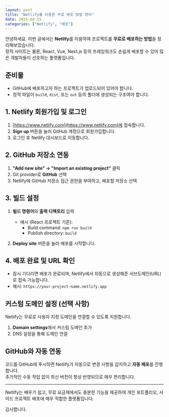 ```yaml
---
layout: post
title: "Netlify를 이용한 무료 배포 방법 정리"
date: 2025-04-15
categories: ["Netlify", "배포"]
---
```


안녕하세요. 이번 글에서는 **Netlify**를 이용하여 프로젝트를 **무료로 배포하는 방법**을 정리해보았습니다.  
정적 사이트는 물론, React, Vue, Next.js 등의 프레임워크도 손쉽게 배포할 수 있어 많은 개발자들이 선호하는 플랫폼입니다.

## 준비물

- GitHub에 배포하고자 하는 프로젝트가 업로드되어 있어야 합니다.
- 정적 파일이 `build`, `dist`, 또는 `out` 등의 폴더에 생성되는 구조여야 합니다.

## 1. Netlify 회원가입 및 로그인

1. [https://www.netlify.com](https://www.netlify.com)에 접속합니다.
2. **Sign up** 버튼을 눌러 GitHub 계정으로 회원가입합니다.
3. 로그인 후 Netlify 대시보드로 이동합니다.

## 2. GitHub 저장소 연동

1. **"Add new site" → "Import an existing project"** 클릭
2. Git provider로 **GitHub** 선택
3. Netlify에 GitHub 저장소 접근 권한을 부여하고, 배포할 저장소 선택

## 3. 빌드 설정

1. **빌드 명령어**와 **출력 디렉토리** 입력

   - 예시 (React 프로젝트 기준):
     - Build command: `npm run build`
     - Publish directory: `build`

2. **Deploy site** 버튼을 눌러 배포를 시작합니다.

## 4. 배포 완료 및 URL 확인

- 잠시 기다리면 배포가 완료되며, Netlify에서 자동으로 생성해준 서브도메인(URL)로 접속 가능합니다.
- 예시: `https://your-project-name.netlify.app`

## 커스텀 도메인 설정 (선택 사항)

Netlify는 무료로 사용자 지정 도메인을 연결할 수 있도록 지원합니다.

1. **Domain settings**에서 커스텀 도메인 추가
2. DNS 설정을 통해 도메인 연결

## GitHub와 자동 연동

코드를 GitHub에 푸시하면 Netlify가 자동으로 변경 사항을 감지하고 **자동 배포**를 진행합니다.  
추가적인 수동 작업 없이 최신 버전이 항상 반영되므로 매우 편리합니다.

---

Netlify는 배우기 쉽고, 무료 요금제에서도 충분한 기능을 제공하여 개인 포트폴리오, 사이드 프로젝트 배포에 매우 적합한 플랫폼입니다.  

감사합니다.
